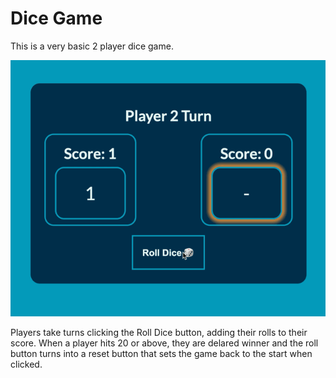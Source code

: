 # Dice Game

This is a very basic 2 player dice game. 

![demo of dice game](demo.GIF)

Players take turns clicking the Roll Dice button, adding their rolls to their score. When a player hits 20 or above, they are delared winner and the roll button turns into a reset button that sets the game back to the start when clicked. 